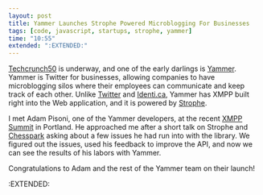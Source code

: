 ```yaml
---
layout: post
title: Yammer Launches Strophe Powered Microblogging For Businesses
tags: [code, javascript, startups, strophe, yammer]
time: "10:55"
extended: ":EXTENDED:"
---
```


[Techcrunch50](http://www.techcrunch50.com/) is underway, and one of the early darlings is [Yammer](http://www.yammer.com).  Yammer is Twitter for businesses, allowing companies to have microblogging silos where their employees can communicate and keep track of each other.  Unlike [Twitter](http://twitter.com) and [Identi.ca](http://identi.ca), Yammer has XMPP built right into the Web application, and it is powered by [Strophe](http://code.stanziq.com/strophe).

I met Adam Pisoni, one of the Yammer developers, at the recent [XMPP Summit](http://www.xmpp.org/summit/summit5.shtml) in Portland.  He approached me after a short talk on Strophe and [Chesspark](http://www.chesspark.com/) asking about a few issues he had run into with the library.  We figured out the issues, used his feedback to improve the API, and now we can see the results of his labors with Yammer.

Congratulations to Adam and the rest of the Yammer team on their launch!

:EXTENDED:


